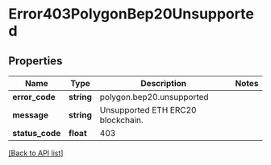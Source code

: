 # Error403PolygonBep20Unsupported

## Properties

Name | Type | Description | Notes
------------ | ------------- | ------------- | -------------
**error_code** | **string** | polygon.bep20.unsupported |
**message** | **string** | Unsupported ETH ERC20 blockchain. |
**status_code** | **float** | 403 |

[[Back to API list]](../../README.md#api-endpoints)

